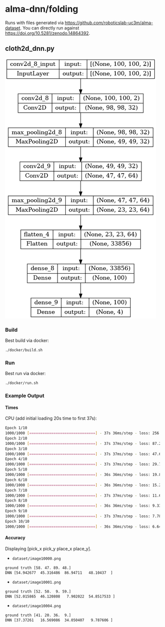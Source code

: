 # alma-dnn/folding

Runs with files generated via <https://github.com/roboticslab-uc3m/alma-dataset>. You can directly run against <https://doi.org/10.5281/zenodo.14864392>.

## cloth2d_dnn.py

![assets/cloth2d_dnn_keras.png](assets/cloth2d_dnn_keras.png)

### Build

Best build via docker:

```bash
./docker/build.sh
```

### Run

Best run via docker:

```bash
./docker/run.sh
```

### Example Output

#### Times

CPU (add initial loading 20s time to first 37s):

```bash
Epoch 1/10
1000/1000 [==============================] - 37s 36ms/step - loss: 256.7993 - mean_squared_error: 256.7993 - auc: 0.5477  
Epoch 2/10
1000/1000 [==============================] - 37s 37ms/step - loss: 87.2902 - mean_squared_error: 87.2902 - auc: 0.6495 
Epoch 3/10
1000/1000 [==============================] - 37s 37ms/step - loss: 47.6786 - mean_squared_error: 47.6786 - auc: 0.7192
Epoch 4/10
1000/1000 [==============================] - 37s 37ms/step - loss: 29.7242 - mean_squared_error: 29.7242 - auc: 0.7134
Epoch 5/10
1000/1000 [==============================] - 36s 36ms/step - loss: 19.8291 - mean_squared_error: 19.8291 - auc: 0.7192
Epoch 6/10
1000/1000 [==============================] - 36s 36ms/step - loss: 15.2807 - mean_squared_error: 15.2807 - auc: 0.7442
Epoch 7/10
1000/1000 [==============================] - 37s 37ms/step - loss: 11.6482 - mean_squared_error: 11.6482 - auc: 0.7803
Epoch 8/10
1000/1000 [==============================] - 36s 36ms/step - loss: 9.3353 - mean_squared_error: 9.3353 - auc: 0.8138 
Epoch 9/10
1000/1000 [==============================] - 37s 37ms/step - loss: 7.7828 - mean_squared_error: 7.7828 - auc: 0.7942 
Epoch 10/10
1000/1000 [==============================] - 36s 36ms/step - loss: 6.6411 - mean_squared_error: 6.6411 - auc: 0.8221
```

#### Accuracy

Displaying [pick_x pick_y place_x place_y].

- `dataset/image10000.png`

```
ground truth [58. 47. 89. 48.]
DNN [54.942677  45.316486  86.94711   48.10437  ]
```

- `dataset/image10001.png`

```
ground truth [52. 50.  9. 59.]
DNN [52.015865  46.120808   7.902022  54.8517533 ]
```

- `dataset/image10004.png`

```
ground truth [41. 20. 36.  9.]
DNN [37.37261   16.569086  34.050407   9.787606 ]
```
